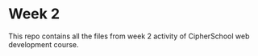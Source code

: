 # Week 2
This repo contains all the files from week 2 activity of CipherSchool web development course.
